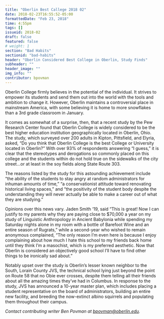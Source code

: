 ```yaml
---
title: "Oberlin Best Callege 2018 02"
date: 2018-02-23T16:55:52-05:00
formattedDate: "Feb 23, 2018"
time: 4:55pm
tags: []
issueid: 2018-02
draft: false
featured: false
# weight: 1 
section: "Bad Habits"
sectionid: "bad-habits"
header: "Oberlin Considered Best College in Oberlin, Study Finds"
subheader: ""
header_image: ""
img_info: ""
contributor: bpovman
---
```


Oberlin College firmly believes in the potential of the individual. It strives to empower its students and send them out into the world with the tools and ambition to change it. However, Oberlin maintains a controversial place in mainstream America, with some believing it is home to more snowflakes than a 3rd grade classroom in January.

It comes as somewhat of a surprise, then, that a recent study by the Pew Research Center found that Oberlin College is widely considered to be the best higher education institution geographically located in Oberlin, Ohio. The study, which surveyed over 200 adults in Kipton, Pittsfield, and Elyria, asked, “Do you think that Oberlin College is the best College or University located in Oberlin?” With over 93% of respondents answering “I guess,” it is clear that the stereotypes and derogations so commonly placed on this college and the students within do not hold true on the sidewalks of the city street…or at least in the soy fields along State Route 303.

The reasons listed by the study for this astounding achievement include “the ability of the students to stay angry at random administrators for inhuman amounts of time,” “a conservationist attitude toward renovating historical living spaces,” and “the positivity of the student body despite the understanding they will never actually be able to make a career out of what they are studying.” 

Opinions over this news vary. Jaden Smith ‘19, said “This is great! Now I can justify to my parents why they are paying close to $70,000 a year on my study of Linguistic Anthropology in Ancient Babylonia while spending my Saturday nights alone in my room with a bottle of Barefoot Wine and an entire season of Rugrats,” while a second-year who wished to remain anonymous complained, “The only reason I’m even here is because I enjoy complaining about how much I hate this school to my friends back home until they think I’m a masochist, which is my preferred aesthetic. Now that Oberlin is considered an objectively good school I’ll have to find other things to be ironically sad about.”

Notably upset over the study is Oberlin’s lesser known neighbor to the South, Lorain County JVS, the technical school lying just beyond the point on Route 58 that no Obie ever crosses, despite them telling all their friends about all the amazing times they’ve had in Columbus. In response to the study, JVS has announced a 10-year master plan, which includes placing a student representative on the board of administrators, building an entire new facility, and breeding the now-extinct albino squirrels and populating them throughout their campus.

*Contact contributing writer Ben Povman at bpovman@oberlin.edu.*
